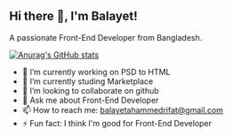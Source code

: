 ## Hi there 👋, I'm Balayet!

A passionate Front-End Developer from Bangladesh.

[![Anurag's GitHub stats](https://github-readme-stats.vercel.app/api?username=balayetahammed)](https://github.com/anuraghazra/github-readme-stats)

- 🔭 I’m currently working on PSD to HTML
- 🌱 I’m currently studing Marketplace
- 👯 I’m looking to collaborate on github
- 💬 Ask me about Front-End Developer
- 📫 How to reach me: balayetahammedrifat@gmail.com
- ⚡ Fun fact: I think I'm good for Front-End Developer
